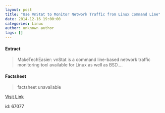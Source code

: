 ```yaml
---
layout: post
title: "Use VnStat to Monitor Network Traffic from Linux Command Line"
date: 2014-12-16 19:00:00
categories: Linux
author: unknown author
tags: []
---
```



#### Extract
>MakeTechEasier: vnStat is a command line-based network traffic monitoring tool available for Linux as well as BSD....

#### Factsheet
>factsheet unavailable

[Visit Link](http://www.linuxtoday.com/infrastructure/use-vnstat-to-monitor-network-traffic-from-linux-command-line.html)

id:   67077


